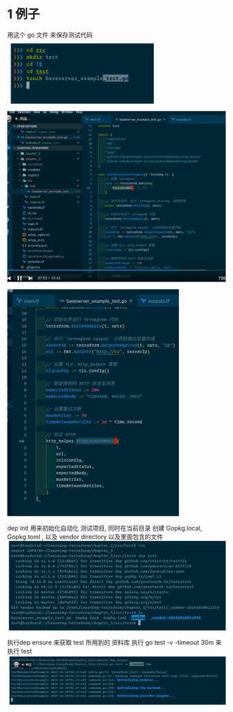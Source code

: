 


# 1 例子 


用这个 go 文件 来保存测试代码
![](image/Pasted%20image%2020231118163535.png)

![](image/Pasted%20image%2020231118163706.png)



![](image/Pasted%20image%2020231118163734.png)


dep init 用来初始化自动化 测试项目, 同时在当前目录 创建 Gopkg.local,  Gopkg.toml , 以及 vendor   directory 以及里面包含的文件 
![](image/Pasted%20image%2020231118164012.png)


执行dep ensure 来获取 test 所用到的 资料库
执行 go test -v -timeout 30m 来 执行 test 
![](image/Pasted%20image%2020231118164041.png)
